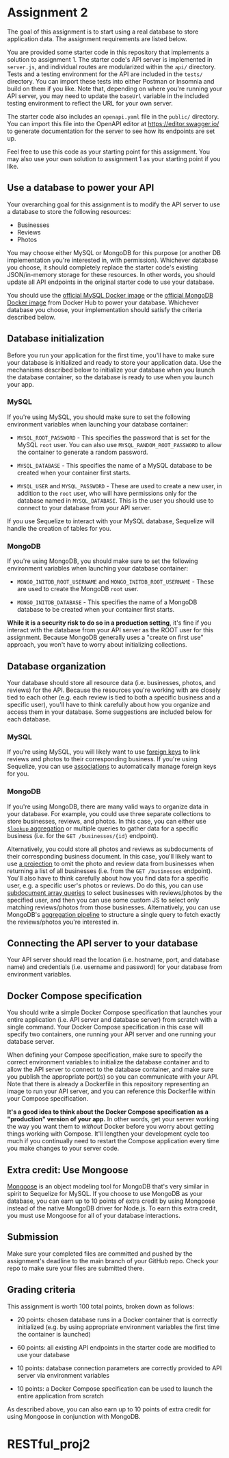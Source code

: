 # Assignment 2

The goal of this assignment is to start using a real database to store
application data.  The assignment requirements are listed below.

You are provided some starter code in this repository that implements a
solution to assignment 1.  The starter code's API server is implemented
in `server.js`, and individual routes are modularized within the `api/`
directory.  Tests and a testing environment for the API are included in
the `tests/` directory.  You can import these tests into either Postman
or Insomnia and build on them if you like.  Note that, depending on
where you're running your API server, you may need to update the
`baseUrl` variable in the included testing environment to reflect the
URL for your own server.

The starter code also includes an `openapi.yaml` file in the `public/`
directory.  You can import this file into the OpenAPI editor at
https://editor.swagger.io/ to generate documentation for the server to
see how its endpoints are set up.

Feel free to use this code as your starting point for this assignment.
You may also use your own solution to assignment 1 as your starting
point if you like.

## Use a database to power your API

Your overarching goal for this assignment is to modify the API server to
use a database to store the following resources:

  * Businesses
  * Reviews
  * Photos

You may choose either MySQL or MongoDB for this purpose (or another DB
implementation you're interested in, with permission).  Whichever
database you choose, it should completely replace the starter code's
existing JSON/in-memory storage for these resources.  In other words,
you should update all API endpoints in the original starter code to use
your database.

You should use the [official MySQL Docker
image](https://hub.docker.com/_/mysql/) or the [official MongoDB Docker
image](https://hub.docker.com/_/mongo) from Docker Hub to power your
database.  Whichever database you choose, your implementation should
satisfy the criteria described below.

## Database initialization

Before you run your application for the first time, you'll have to make
sure your database is initialized and ready to store your application
data.  Use the mechanisms described below to initialize your database
when you launch the database container, so the database is ready to use
when you launch your app.

### MySQL

If you're using MySQL, you should make sure to set the following
environment variables when launching your database container:

  * `MYSQL_ROOT_PASSWORD` - This specifies the password that is set for
    the MySQL `root` user.  You can also use
    `MYSQL_RANDOM_ROOT_PASSWORD` to allow the container to generate a
    random password.

  * `MYSQL_DATABASE` - This specifies the name of a MySQL database to be
    created when your container first starts.

  * `MYSQL_USER` and `MYSQL_PASSWORD` - These are used to create a new
    user, in addition to the `root` user, who will have permissions only
    for the database named in `MYSQL_DATABASE`.  This is the user you
    should use to connect to your database from your API server.

If you use Sequelize to interact with your MySQL database, Sequelize
will handle the creation of tables for you.

### MongoDB

If you're using MongoDB, you should make sure to set the following
environment variables when launching your database container:

  * `MONGO_INITDB_ROOT_USERNAME` and `MONGO_INITDB_ROOT_USERNAME` -
    These are used to create the MongoDB `root` user.

  * `MONGO_INITDB_DATABASE` - This specifies the name of a MongoDB
    database to be created when your container first starts.

**While it is a security risk to do so in a production setting**, it's
fine if you interact with the database from your API server as the ROOT
user for this assignment.  Because MongoDB generally uses a "create on
first use" approach, you won't have to worry about initializing
collections.

## Database organization

Your database should store all resource data (i.e. businesses, photos,
and reviews) for the API.  Because the resources you're working with are
closely tied to each other (e.g. each review is tied to both a specific
business and a specific user), you'll have to think carefully about how
you organize and access them in your database.  Some suggestions are
included below for each database.

### MySQL

If you're using MySQL, you will likely want to use [foreign
keys](https://dev.mysql.com/doc/refman/8.0/en/example-foreign-keys.html)
to link reviews and photos to their corresponding business.  If you're
using Sequelize, you can use
[associations](https://sequelize.org/docs/v6/core-concepts/assocs/) to
automatically manage foreign keys for you.

### MongoDB

If you're using MongoDB, there are many valid ways to organize data in
your database.  For example, you could use three separate collections to
store businesses, reviews, and photos.  In this case, you can either use
[`$lookup`
aggregation](https://docs.mongodb.com/manual/reference/operator/aggregation/lookup/)
or multiple queries to gather data for a specific business (i.e. for the
`GET /businesses/{id}` endpoint).

Alternatively, you could store all photos and reviews as subdocuments of
their corresponding business document.  In this case, you'll likely want
to use [a
projection](https://docs.mongodb.com/manual/tutorial/project-fields-from-query-results/)
to omit the photo and review data from businesses when returning a list
of all businesses (i.e. from the `GET /businesses` endpoint).  You'll
also have to think carefully about how you find data for a specific
user, e.g. a specific user's photos or reviews.  Do do this, you can use
[subdocument array
queries](https://docs.mongodb.com/manual/tutorial/query-array-of-documents/)
to select businesses with reviews/photos by the specified user, and then
you can use some custom JS to select only matching reviews/photos from
those businesses.  Alternatively, you can use MongoDB's [aggregation
pipeline](https://docs.mongodb.com/manual/core/aggregation-pipeline/) to
structure a single query to fetch exactly the reviews/photos you're
interested in.

## Connecting the API server to your database

Your API server should read the location (i.e. hostname, port, and
database name) and credentials (i.e. username and password) for your
database from environment variables.

## Docker Compose specification

You should write a simple Docker Compose specification that launches
your entire application (i.e. API server and database server) from
scratch with a single command.  Your Docker Compose specification in
this case will specify two containers, one running your API server and
one running your database server.

When defining your Compose specification, make sure to specify the
correct environment variables to initialize the database container and
to allow the API server to connect to the database container, and make
sure you publish the appropriate port(s) so you can communicate with
your API.  Note that there is already a Dockerfile in this repository
representing an image to run your API server, and you can reference this
Dockerfile within your Compose specification.

**It's a good idea to think about the Docker Compose specification as a
"production" version of your app.**  In other words, get your server
working the way you want them to *without* Docker before you worry about
getting things working with Compose.  It'll lengthen your development
cycle too much if you continually need to restart the Compose
application every time you make changes to your server code.

## Extra credit: Use Mongoose

[Mongoose](https://mongoosejs.com/) is an object modeling tool for
MongoDB that's very similar in spirit to Sequelize for MySQL.  If you
choose to use MongoDB as your database, you can earn up to 10 points of
extra credit by using Mongoose instead of the native MongoDB driver for
Node.js.  To earn this extra credit, you must use Mongoose for all of
your database interactions.

## Submission

Make sure your completed files are committed and pushed by the
assignment's deadline to the main branch of your GitHub repo. Check your
repo to make sure your files are submitted there.

## Grading criteria

This assignment is worth 100 total points, broken down as follows:

  * 20 points: chosen database runs in a Docker container that is
    correctly initialized (e.g. by using appropriate environment
    variables the first time the container is launched)

  * 60 points: all existing API endpoints in the starter code are
    modified to use your database

  * 10 points: database connection parameters are correctly provided to
    API server via environment variables

  * 10 points: a Docker Compose specification can be used to launch the
    entire application from scratch

As described above, you can also earn up to 10 points of extra credit
for using Mongoose in conjunction with MongoDB.
# RESTful_proj2
